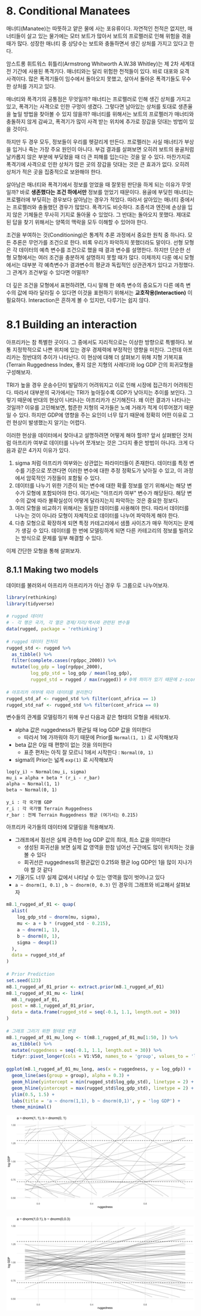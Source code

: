 # 8. Conditional Manatees

매너티(Manatee)는 따뜻하고 얕은 물에 사는 포유류이다. 자연적인 천적은 없지만, 매너티들이 살고 있는 물가에는 모터 보트가 많아서 보트의 프로펠러로 인해 위험을 겪을 때가 많다. 
성장한 매너티 중 상당수는 보트와 충돌하면서 생긴 상처를 가지고 있다고 한다.

암스트롱 휘트워스 휘틀리(Armstrong Whitworth A.W.38 Whitley)는 제 2차 세계대전 기간에 사용된 폭격기다. 
매너티와는 달리 위험한 천적들이 있다. 바로 대포와 요격 사격이다. 많은 폭격기들이 임수에서 돌아오지 못했고, 살아서 돌아온 폭격기들도 무수한 상처를 가지고 있다. 

매너티와 폭격기의 공통점은 무엇일까? 매너티는 프로펠러로 인해 생긴 상처를 가지고 있고, 폭격기는 사격으로 인한 구멍이 생겼다. 
그렇다면 남아있는 상처를 토대로 생존율을 높일 방법을 찾아볼 수 있지 않을까? 
매너티를 위해서는 보트의 프로펠러가 매너티와 충돌하지 않게 감싸고, 폭격기가 많이 사격 받는 위치에 추가로 장갑을 덧대는 방법이 있을 것이다.

하지만 두 경우 모두, 정보들이 우리를 헷갈리게 만든다. 프로펠러는 사실 매너티가 부상을 입거나 죽는 가장 주요 원인이 아니다. 
부검 결과를 살펴보면 오히려 보트의 용골처럼 날카롭지 않은 부분에 부딪혔을 때 더 큰 피해를 입는다는 것을 알 수 있다. 
마찬가지로 폭격기에 사격으로 인한 상처가 많은 곳의 장갑을 덧대는 것은 큰 효과가 없다. 오히려 상처가 적은 곳을 집중적으로 보완해야 한다. 

살아남은 매너티와 폭격기에서 정보를 얻었을 때 잘못된 판단을 하게 되는 이유가 무엇일까? 바로 **생존했다는 조건 하에서만** 정보를 얻었기 때문이다. 
용골에 부딪힌 매너티는 프로펠러에 부딪히는 경우보다 살아남는 경우가 적었다. 따라서 살아있는 매너티 중에서는 프로펠러와 충돌했던 경우가 많았다. 
폭격기도 비슷하다. 조종석과 엔진에 손상을 입지 않은 기체들은 무사히 기지로 돌아올 수 있었다. 그 반대는 돌아오지 못했다. 
제대로 된 답을 찾기 위해서는 양쪽의 맥락을 모두 이해할 수 있어야 한다.

조건을 부여하는 것(Conditioning)은 통계적 추론 과정에서 중요한 원칙 중 하나다. 모든 추론은 무언가를 조건으로 한다. 
비록 우리가 파악하지 못했더라도 말이다. 선형 모형은 각 데이터의 예측 변수를 조건으로 했을 때 결과 변수를 설명한다. 
하지만 단순한 선형 모형에서는 여러 조건을 충분하게 설명하지 못할 때가 많다. 
이제까지 다룬 예시 모형에서는 대부분 각 예측변수가 결과변수의 평균과 독립적인 상관관계가 있다고 가정했다. 그 관계가 조건부일 수 있다면 어떨까? 

더 깊은 조건을 모형에서 표현하려면, 다시 말해 한 예측 변수의 중요도가 다른 예측 변수의 값에 따라 달라질 수 있다면 
이것을 표현하기 위해서는 **교호작용(Interaction)** 이 필요하다. Interaction은 흔하게 볼 수 있지만, 다루기는 쉽지 않다.

# 8.1 Building an interaction

아프리카는 참 특별한 곳이다. 그 중에서도 지리적으로는 이상한 방향으로 특별하다. 
보통 지정학적으로 나쁜 위치에 있는 경우 경제력에 부정적인 영향을 미친다. 그런데 아프리카는 정반대의 추이가 나타난다. 
이 현상에 대해 더 살펴보기 위해 지형 기복지표(Terrain Ruggedness Index, 좋지 않은 지형의 사례다)와 log GDP 간의 회귀모형을 구성해보자. 

TRI가 높을 경우 운송수단이 발달하기 어려워지고 이로 인해 시장에 접근하기 어려워진다. 따라서 대부분의 국가에서는 TRI가 높아질수록 GDP가 낮아지는 추이를 보인다. 
그렇기 때문에 반대의 현상이 나타나는 아프리카가 신기해진다. 왜 이런 결과가 나타나는 것일까? 
이유를 고민해보면, 험준한 지형의 국가들은 노예 거래가 적게 이루어졌기 때문일 수 있다. 
하지만 GDP에 영향을 주는 요인이 너무 많기 때문에 정확히 어떤 이유로 그런 현상이 발생했는지 알기는 어렵다. 

이러한 현상을 데이터에서 찾아내고 설명하려면 어떻게 해야 할까? 앞서 살펴봤던 것처럼 아프리카 여부로 데이터를 나누어 쪼개보는 것은 그다지 좋은 방법이 아니다. 
크게 다음과 같은 4가지 이유가 있다.

1. sigma 처럼 아프리카 여부와는 상관없는 파라미터들이 존재한다. 데이터를 특정 변수를 기준으로 쪼갠다면 이러한 변수에 대한 추정 정확도가 낮아질 수 있고, 이 과정에서 암묵적인 가정들이 포함될 수 있다.
2. 데이터를 나누기 위한 기준이 되는 변수에 대한 확률 정보를 얻기 위해서는 해당 변수가 모형에 포함되어야 한다. 여기서는 "아프리카 여부" 변수가 해당된다. 해당 변수의 값에 따라 불확실성이 어떻게 달라지는지 파악하는 것은 중요한 정보다.
3. 여러 모형을 비교하기 위해서는 동일한 데이터를 사용해야 한다. 따라서 데이터를 나누는 것이 아니라 모형이 자체적으로 데이터를 나누어 파악하게 해야 한다.
4. 다층 모형으로 확장하게 되면 특정 카테고리에서 샘플 사이즈가 매우 적어지는 문제가 생길 수 있다. 데이터를 한 번에 모델링하게 되면 다른 카테고리의 정보를 빌려오는 방식으로 문제를 일부 해결할 수 있다.

이제 간단한 모형을 통해 살펴보자.

## 8.1.1 Making two models

데이터를 불러와서 아프리카 아프리카가 아닌 경우 두 그룹으로 나누어보자.

```r
library(rethinking)
library(tidyverse)

# rugged 데이터
# - 각 행은 국가, 각 열은 경제/지리/역사와 관련된 변수들
data(rugged, package = 'rethinking')

# rugged 데이터 전처리
rugged_std <- rugged %>% 
  as_tibble() %>% 
  filter(complete.cases(rgdppc_2000)) %>% 
  mutate(log_gdp = log(rgdppc_2000),
         log_gdp_std = log_gdp / mean(log_gdp),
         rugged_std = rugged / max(rugged)) # 0에 의미가 있기 때문에 z-score를 사용하지 않는다

# 아프리카 여부에 따라 데이터를 분리한다
rugged_std_af <- rugged_std %>% filter(cont_africa == 1)
rugged_std_naf <- rugged_std %>% filter(cont_africa == 0)
```

변수들의 관계를 모델링하기 위해 우선 다음과 같은 형태의 모형을 세워보자.

- alpha 값은 ruggedness가 평균일 때 log GDP 값을 의미한다
    - 따라서 1에 가까워야 하기 때문에 Prior를 `Normal(1, 1)` 로 시작해보자
- beta 값은 0일 때 편향이 없는 것을 의미한다
    - 표준 편차는 아직 잘 모르니 1에서 시작한다 : `Normal(0, 1)`
- sigma의 Prior는 넓게 `exp(1)` 로 시작해보자

```
log(y_i) ~ Normal(mu_i, sigma)
mu_i = alpha + beta * (r_i - r_bar)
alpha ~ Normal(1, 1)
beta ~ Normal(0, 1)

y_i : 각 국가별 GDP
r_i : 각 국가별 Terrain Ruggedness
r_bar : 전체 Terrain Ruggedness 평균 (여기서는 0.215)
```

아프리카 국가들의 데이터에 모델링을 적용해보자.

- 그래프에서 점선은 실제 관측한 log GDP 값의 최대, 최소 값을 의미한다
    - 생성된 회귀선을 보면 실제 값 영역을 한참 넘어선 구간에도 많이 위치하는 것을 볼 수 있다
    - 회귀선은 ruggedness의 평균값인 0.215와 평균 log GDP인 1을 많이 지나가야 할 것 같다
- 기울기도 너무 실제 값에서 나타날 수 있는 영역을 많이 벗어나고 있다
- `a ~ dnorm(1, 0.1)` , `b ~ dnorm(0, 0.3)` 인 경우의 그래프와 비교해서 살펴보자

```r
m8.1_rugged_af_01 <- quap(
  alist(
    log_gdp_std ~ dnorm(mu, sigma),
    mu <- a + b * (rugged_std - 0.215),
    a ~ dnorm(1, 1),
    b ~ dnorm(0, 1),
    sigma ~ dexp(1)
  ),
  data = rugged_std_af
)

# Prior Prediction
set.seed(123)
m8.1_rugged_af_01_prior <- extract.prior(m8.1_rugged_af_01)
m8.1_rugged_af_01_mu <- link(
  m8.1_rugged_af_01, 
  post = m8.1_rugged_af_01_prior, 
  data = data.frame(rugged_std = seq(-0.1, 1.1, length.out = 30))
)

# 그래프 그리기 위한 형태로 변경
m8.1_rugged_af_01_mu_long <- t(m8.1_rugged_af_01_mu[1:50, ]) %>% 
  as_tibble() %>% 
  mutate(ruggedness = seq(-0.1, 1.1, length.out = 30)) %>% 
  tidyr::pivot_longer(cols = V1:V50, names_to = 'group', values_to = 'log_gdp')

ggplot(m8.1_rugged_af_01_mu_long, aes(x = ruggedness, y = log_gdp)) +
  geom_line(aes(group = group), alpha = 0.3) +
  geom_hline(yintercept = min(rugged_std$log_gdp_std), linetype = 2) +
  geom_hline(yintercept = max(rugged_std$log_gdp_std), linetype = 2) +
  ylim(0.5, 1.5) +
  labs(title = 'a ~ dnorm(1,1), b ~ dnorm(0,1)', y = 'log GDP') +
  theme_minimal()
```

![](fig/ch8_ruggedness_01.png)

![](fig/ch8_ruggedness_02.png)

